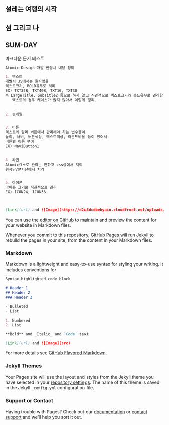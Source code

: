 ## 설레는 여행의 시작
## 섬 그리고 나
## SUM-DAY


마크다운 문서 테스트

```markdown
Atomic Design 개발 반영시 내용 정리

1. 텍스트
개발시 JS에서는 원자명을
텍스트크기, BOLD유무로 처리
EX) TXT32B, TXT40B, TXT16, TXT30
※ LargeTitle, SubTitle2 등으로 하지 않고 직관적으로 텍스트크기와 볼드유무로 관리함
   텍스트의 경우 케이스가 많지 않아서 이렇게 정리.
   

2. 썸네일


3. 버튼
텍스트와 달리 버튼에서 관리해야 하는 변수들이
높이, 너비, 버튼색상, 텍스트색상, 라운드비율 등이 있어서
버튼별 이름 부여
EX) NaviButton1


4. 라인
Atomic요소로 관리는 안하고 css상에서 처리
원자단/분자단에서 처리


5. 아이콘
아이콘 크기로 직관적으로 관리
EX) ICON24, ICON36



[Link](url) and ![Image](https://d2u3dcdbebyaiu.cloudfront.net/uploads/atch_img/658/444a3922f31f577665dcaef064949edc.jpeg)
```

You can use the [editor on GitHub](https://github.com/sum-day/sum-day.github.io/edit/master/README.md) to maintain and preview the content for your website in Markdown files.

Whenever you commit to this repository, GitHub Pages will run [Jekyll](https://jekyllrb.com/) to rebuild the pages in your site, from the content in your Markdown files.

### Markdown

Markdown is a lightweight and easy-to-use syntax for styling your writing. It includes conventions for

```markdown
Syntax highlighted code block

# Header 1
## Header 2
### Header 3

- Bulleted
- List

1. Numbered
2. List

**Bold** and _Italic_ and `Code` text

[Link](url) and ![Image](src)
```

For more details see [GitHub Flavored Markdown](https://guides.github.com/features/mastering-markdown/).

### Jekyll Themes

Your Pages site will use the layout and styles from the Jekyll theme you have selected in your [repository settings](https://github.com/sum-day/sum-day.github.io/settings). The name of this theme is saved in the Jekyll `_config.yml` configuration file.

### Support or Contact

Having trouble with Pages? Check out our [documentation](https://help.github.com/categories/github-pages-basics/) or [contact support](https://github.com/contact) and we’ll help you sort it out.


